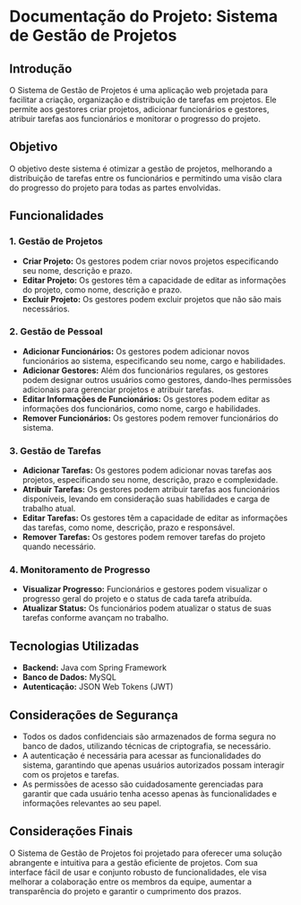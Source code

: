 # Documentação do Projeto: Sistema de Gestão de Projetos

## Introdução
O Sistema de Gestão de Projetos é uma aplicação web projetada para facilitar a criação, organização e distribuição de tarefas em projetos. Ele permite aos gestores criar projetos, adicionar funcionários e gestores, atribuir tarefas aos funcionários e monitorar o progresso do projeto.

## Objetivo
O objetivo deste sistema é otimizar a gestão de projetos, melhorando a distribuição de tarefas entre os funcionários e permitindo uma visão clara do progresso do projeto para todas as partes envolvidas.

## Funcionalidades

### 1. Gestão de Projetos
- **Criar Projeto:** Os gestores podem criar novos projetos especificando seu nome, descrição e prazo.
- **Editar Projeto:** Os gestores têm a capacidade de editar as informações do projeto, como nome, descrição e prazo.
- **Excluir Projeto:** Os gestores podem excluir projetos que não são mais necessários.

### 2. Gestão de Pessoal
- **Adicionar Funcionários:** Os gestores podem adicionar novos funcionários ao sistema, especificando seu nome, cargo e habilidades.
- **Adicionar Gestores:** Além dos funcionários regulares, os gestores podem designar outros usuários como gestores, dando-lhes permissões adicionais para gerenciar projetos e atribuir tarefas.
- **Editar Informações de Funcionários:** Os gestores podem editar as informações dos funcionários, como nome, cargo e habilidades.
- **Remover Funcionários:** Os gestores podem remover funcionários do sistema.

### 3. Gestão de Tarefas
- **Adicionar Tarefas:** Os gestores podem adicionar novas tarefas aos projetos, especificando seu nome, descrição, prazo e complexidade.
- **Atribuir Tarefas:** Os gestores podem atribuir tarefas aos funcionários disponíveis, levando em consideração suas habilidades e carga de trabalho atual.
- **Editar Tarefas:** Os gestores têm a capacidade de editar as informações das tarefas, como nome, descrição, prazo e responsável.
- **Remover Tarefas:** Os gestores podem remover tarefas do projeto quando necessário.

### 4. Monitoramento de Progresso
- **Visualizar Progresso:** Funcionários e gestores podem visualizar o progresso geral do projeto e o status de cada tarefa atribuída.
- **Atualizar Status:** Os funcionários podem atualizar o status de suas tarefas conforme avançam no trabalho.

## Tecnologias Utilizadas
- **Backend:** Java com Spring Framework
- **Banco de Dados:** MySQL
- **Autenticação:** JSON Web Tokens (JWT)

## Considerações de Segurança
- Todos os dados confidenciais são armazenados de forma segura no banco de dados, utilizando técnicas de criptografia, se necessário.
- A autenticação é necessária para acessar as funcionalidades do sistema, garantindo que apenas usuários autorizados possam interagir com os projetos e tarefas.
- As permissões de acesso são cuidadosamente gerenciadas para garantir que cada usuário tenha acesso apenas às funcionalidades e informações relevantes ao seu papel.

## Considerações Finais
O Sistema de Gestão de Projetos foi projetado para oferecer uma solução abrangente e intuitiva para a gestão eficiente de projetos. Com sua interface fácil de usar e conjunto robusto de funcionalidades, ele visa melhorar a colaboração entre os membros da equipe, aumentar a transparência do projeto e garantir o cumprimento dos prazos.
